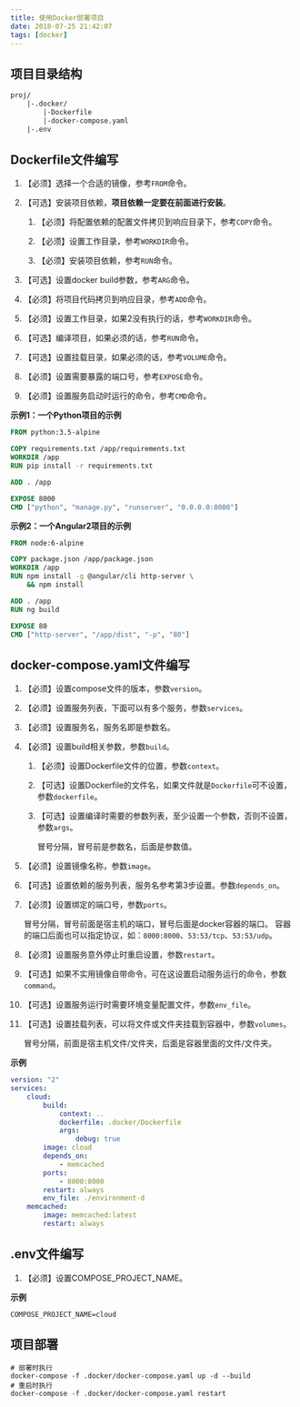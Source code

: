 ```yaml
---
title: 使用Docker部署项目
date: 2018-07-25 21:42:07
tags: [docker]
---
```


## 项目目录结构

```txt
proj/
    |-.docker/
        |-Dockerfile
        |-docker-compose.yaml
    |-.env
```

## Dockerfile文件编写

1. 【必须】选择一个合适的镜像，参考`FROM`命令。

2. 【可选】安装项目依赖，**项目依赖一定要在前面进行安装**。

    1. 【必须】将配置依赖的配置文件拷贝到响应目录下，参考`COPY`命令。

    2. 【必须】设置工作目录，参考`WORKDIR`命令。

    3. 【必须】安装项目依赖，参考`RUN`命令。

3. 【可选】设置docker build参数，参考`ARG`命令。

4. 【必须】将项目代码拷贝到响应目录，参考`ADD`命令。

5. 【必须】设置工作目录，如果2没有执行的话，参考`WORKDIR`命令。

6. 【可选】编译项目，如果必须的话，参考`RUN`命令。

7. 【可选】设置挂载目录，如果必须的话，参考`VOLUME`命令。

8. 【必须】设置需要暴露的端口号，参考`EXPOSE`命令。

9. 【必须】设置服务启动时运行的命令，参考`CMD`命令。

<!--more-->

**示例1：一个Python项目的示例**

```dockerfile
FROM python:3.5-alpine

COPY requirements.txt /app/requirements.txt
WORKDIR /app
RUN pip install -r requirements.txt

ADD . /app

EXPOSE 8000
CMD ["python", "manage.py", "runserver", "0.0.0.0:8000"]
```

**示例2：一个Angular2项目的示例**

```dockerfile
FROM node:6-alpine

COPY package.json /app/package.json
WORKDIR /app
RUN npm install -g @angular/cli http-server \
    && npm install

ADD . /app
RUN ng build

EXPOSE 80
CMD ["http-server", "/app/dist", "-p", "80"]
```

## docker-compose.yaml文件编写

1. 【必须】设置compose文件的版本，参数`version`。

2. 【必须】设置服务列表，下面可以有多个服务，参数`services`。

3. 【必须】设置服务名，服务名即是参数名。

4. 【必须】设置build相关参数，参数`build`。

    1. 【必须】设置Dockerfile文件的位置，参数`context`。

    2. 【可选】设置Dockerfile的文件名，如果文件就是`Dockerfile`可不设置，参数`dockerfile`。

    3. 【可选】设置编译时需要的参数列表，至少设置一个参数，否则不设置，参数`args`。

        冒号分隔，冒号前是参数名，后面是参数值。

5. 【必须】设置镜像名称，参数`image`。

6. 【可选】设置依赖的服务列表，服务名参考第3步设置。参数`depends_on`。

7. 【必须】设置绑定的端口号，参数`ports`。

    冒号分隔，冒号前面是宿主机的端口，冒号后面是docker容器的端口。
    容器的端口后面也可以指定协议，如：`8000:8000`、`53:53/tcp`、`53:53/udp`。

8. 【必须】设置服务意外停止时重启设置，参数`restart`。

9. 【可选】如果不实用镜像自带命令，可在这设置启动服务运行的命令，参数`command`。

10. 【可选】设置服务运行时需要环境变量配置文件，参数`env_file`。

11. 【可选】设置挂载列表，可以将文件或文件夹挂载到容器中，参数`volumes`。

    冒号分隔，前面是宿主机文件/文件夹，后面是容器里面的文件/文件夹。

**示例**

```yaml
version: "2"
services:
    cloud:
        build:
            context: ..
            dockerfile: .docker/Dockerfile
            args:
                debug: true
        image: cloud
        depends_on:
            - memcached
        ports:
            - 8000:8000
        restart: always
        env_file: ./environment-d
    memcached:
        image: memcached:latest
        restart: always
```

## .env文件编写

1. 【必须】设置COMPOSE_PROJECT_NAME。

**示例**

```
COMPOSE_PROJECT_NAME=cloud
```

## 项目部署

```shell
# 部署时执行
docker-compose -f .docker/docker-compose.yaml up -d --build
# 重启时执行
docker-compose -f .docker/docker-compose.yaml restart
```
